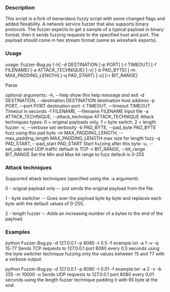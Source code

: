 ### Description
This script is a fork of benaridans fuzzy script with some changed flags and added flexability.
A network service fuzzer that also supports binary protocols.
The fuzzer expects to get a sample of a typical payload in binary format, then it sends fuzzing requests 
to the specified host and port.
The payload should come in hex stream format (same as wireshark exports).

### Usage
usage: Fuzzer-Bug.py [-h] -d DESTINATION [-p PORT] [-t TIMEOUT] [-f FILENAME]
                     [-a ATTACK_TECHNIQUE] [-v] [-b PAD_BYTE]
                     [-m MAX_PADDING_LENGTH] [-q PAD_START] [-u]
                     [-r BIT_RANGE]

Parse

optional arguments:
  -h, --help            show this help message and exit
  -d DESTINATION, --destination DESTINATION
                        destination host address
  -p PORT, --port PORT  destination port
  -t TIMEOUT, --timeout TIMEOUT
                        Timeout in seconds
  -f FILENAME, --filename FILENAME
                        Input file
  -a ATTACK_TECHNIQUE, --attack_technique ATTACK_TECHNIQUE
                        Attack techniques types: 0 = original payloads only, 1
                        = byte switch, 2 = length fuzzer
  -v, --verbose         set verbosity
  -b PAD_BYTE, --pad_byte PAD_BYTE
                        fuzz using this pad byte
  -m MAX_PADDING_LENGTH, --max_padding_length MAX_PADDING_LENGTH
                        max size for length fuzz
  -q PAD_START, --pad_start PAD_START
                        Start fuzzing after this byte
  -u, --set_udp         send UDP traffic default is TCP
  -r BIT_RANGE, --bit_range BIT_RANGE
                        Set the Min and Max bit range to fuzz default is 0-255


### Attack techniques
Supported attack techniques (specified using the -a argument):

0 - orignal payload only -- just sends the original payload from the file.

1 - byte switcher -- Goes over the payload byte by byte and replaces each byte with the default values of 0-255.

2 - length fuzzer -- Adds an increasing number of a bytes to the end of the payload.


### Examples
python Fuzzer-Bug.py -d 127.0.0.1 -p 8080 -t 0.5 -f example.txt -a 1 -v -q 15-77
Sends TCP requests to 127.0.0.1 port 8080 every 0.5 seconds using the byte switcher technique fuzzing only the values between 15 and 77 with a verbose output.

python Fuzzer-Bug.py -d 127.0.0.1 -p 8080 -t 0.01 -f example.txt -a 2 -v -b 255 -m 10000 -u
Sends UDP requests to 127.0.0.1 port 8080 every 0.01 seconds using the length fuzzer technique padding it with 65 byte at the end.
